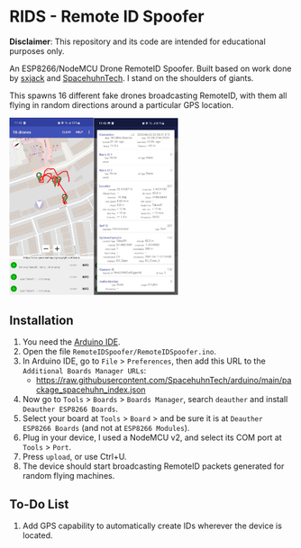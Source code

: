 # RIDS - Remote ID Spoofer

**Disclaimer**: This repository and its code are intended for educational purposes only.

An ESP8266/NodeMCU Drone RemoteID Spoofer.
Built based on work done by [sxjack](https://github.com/sxjack/uav_electronic_ids) and [SpacehuhnTech](https://github.com/SpacehuhnTech/esp8266_deauther).
I stand on the shoulders of giants.

This spawns 16 different fake drones broadcasting RemoteID, with them all flying in random directions around a particular GPS location.

<img src="./images/proof.jpg"  width="300">

## Installation

1. You need the [Arduino IDE](https://www.arduino.cc/en/software).
2. Open the file `RemoteIDSpoofer/RemoteIDSpoofer.ino`.
3. In Arduino IDE, go to `File` > `Preferences`, then add this URL to the `Additional Boards Manager URLs`:
	- https://raw.githubusercontent.com/SpacehuhnTech/arduino/main/package_spacehuhn_index.json
4. Now go to `Tools` > `Boards` > `Boards Manager`, search `deauther` and install `Deauther ESP8266 Boards`.
5. Select your board at `Tools` > `Board` > and be sure it is at `Deauther ESP8266 Boards` (and not at `ESP8266 Modules`).
6. Plug in your device, I used a NodeMCU v2, and select its COM port at `Tools` > `Port`.
7. Press `upload`, or use Ctrl+U.
8. The device should start broadcasting RemoteID packets generated for random flying machines.

## To-Do List

1. Add GPS capability to automatically create IDs wherever the device is located.

